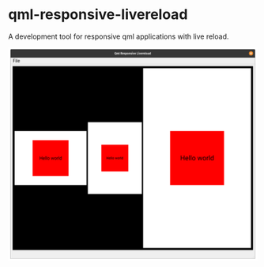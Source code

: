 # qml-responsive-livereload
A development tool for responsive qml applications with live reload.

![preview](./preview.png)